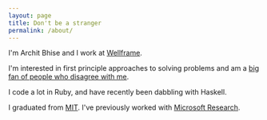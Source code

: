 ```yaml
---
layout: page
title: Don't be a stranger
permalink: /about/
---
```


I'm Archit Bhise and I work at [Wellframe](http://wellframe.com).

I'm interested in first principle approaches to solving problems and am a [big fan of people who disagree with me](http://blog.codinghorror.com/strong-opinions-weakly-held/). 

I code a lot in Ruby, and have recently been dabbling with Haskell.

I graduated from [MIT](https://www.eecs.mit.edu/). I've previously worked with [Microsoft Research](http://research.microsoft.com/en-us/groups/tem/).